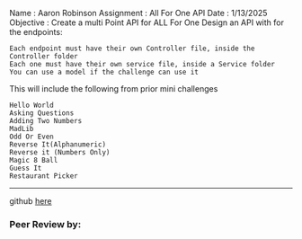Name : Aaron Robinson
Assignment : All For One API
Date : 1/13/2025
Objective :
Create a multi Point API for ALL For One 
Design an API with for the endpoints:

    Each endpoint must have their own Controller file, inside the Controller folder
    Each one must have their own service file, inside a Service folder
    You can use a model if the challenge can use it

This will include the following from prior mini challenges 

    Hello World
    Asking Questions
    Adding Two Numbers
    MadLib
    Odd Or Even
    Reverse It(Alphanumeric)
    Reverse it (Numbers Only)
    Magic 8 Ball
    Guess It
    Restaurant Picker

---

github [here](https://github.com/wraithio/ARobinsonP2All4OneAPI)

### Peer Review by: 
